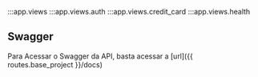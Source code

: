 :::app.views
:::app.views.auth
:::app.views.credit_card
:::app.views.health

## Swagger
Para Acessar o Swagger da API, basta acessar a [url]({{ routes.base_project }}/docs)